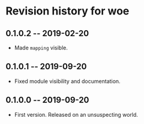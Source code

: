 # Revision history for woe

## 0.1.0.2 -- 2019-02-20

* Made `mapping` visible.

## 0.1.0.1 -- 2019-09-20

* Fixed module visibility and documentation.

## 0.1.0.0 -- 2019-09-20

* First version. Released on an unsuspecting world.
